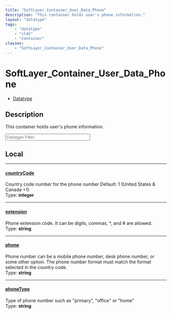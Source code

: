 ```yaml
---
title: "SoftLayer_Container_User_Data_Phone"
description: "This container holds user's phone information."
layout: "datatype"
tags:
    - "datatype"
    - "sldn"
    - "Container"
classes:
    - "SoftLayer_Container_User_Data_Phone"
---
```


# SoftLayer_Container_User_Data_Phone
<div id='service-datatype'>
    <ul id='sldn-reference-tabs'>
        <li id='datatype'> <a href='/reference/datatypes/SoftLayer_Container_User_Data_Phone' >Datatype</a></li>
    </ul>
</div>

## Description 


This container holds user's phone information. 





<!-- Filer BEGIN -->
<div class="view-filters">
        <div class="clearfix">
            <div class="search-input-box">
                <input placeholder="Datatype Filter" onkeyup="titleSearch(inputId='prop-input', divId='properties', elementClass='prop-row')" 
                    type="text" id="prop-input" value="" size="30" maxlength="128" class="form-text">
            </div>
        </div>
</div>
<!-- Filer END -->

<div id="properties" class="content">
<div id="localProperties" class="prop-content" >

## Local
<div class="prop-row">

-----
[countryCode]: #countrycode
#### [countryCode]
Country code number for the phone number Default: 1 (United States & Canada +1)   
<span class="type-label">Type: </span>**integer**  



</div>
<div class="prop-row">

-----
[extension]: #extension
#### [extension]
Phone extension code. It can be digits, commas, *, and # are allowed.   
<span class="type-label">Type: </span>**string**  



</div>
<div class="prop-row">

-----
[phone]: #phone
#### [phone]
Phone number can be a mobile phone number, desk phone number, or some other option. The phone number format must match the format selected in the country code.   
<span class="type-label">Type: </span>**string**  



</div>
<div class="prop-row">

-----
[phoneType]: #phonetype
#### [phoneType]
Type of phone number such as "primary", "office" or "home"   
<span class="type-label">Type: </span>**string**  



</div>
</div>
<!-- LOCAL PROPERTY END -->

</div>


